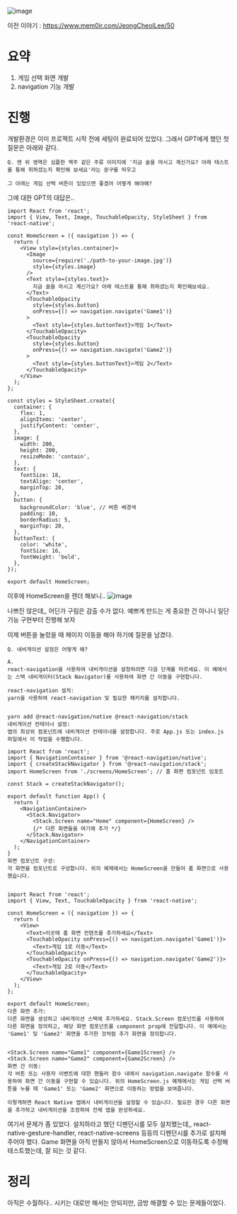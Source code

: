 ![image](https://d1ccleacxg8gcm.cloudfront.net/JeongCheolLee/images/99fdgbj78h5j.png)

이전 이야기 : https://www.mem0ir.com/JeongCheolLee/50

# 요약
1. 게임 선택 화면 개발
2. navigation 기능 개발



# 진행

개발환경은 이미 프로젝트 시작 전에 세팅이 완료되어 있었다.
그래서 GPT에게 했던 첫 질문은 아래와 같다.


```
Q. 맨 위 영역은 심플한 맥주 같은 주류 이미지에 '지금 술을 마시고 계신가요? 아래 테스트를 통해 취하셨는지 확인해 보세요'라는 문구를 띄우고 

그 아래는 게임 선택 버튼이 있었으면 좋겠어 어떻게 해야해?
```
그에 대한 GPT의 대답은..

```
import React from 'react';
import { View, Text, Image, TouchableOpacity, StyleSheet } from 'react-native';

const HomeScreen = ({ navigation }) => {
  return (
    <View style={styles.container}>
      <Image
        source={require('./path-to-your-image.jpg')}
        style={styles.image}
      />
      <Text style={styles.text}>
        지금 술을 마시고 계신가요? 아래 테스트를 통해 취하셨는지 확인해보세요.
      </Text>
      <TouchableOpacity
        style={styles.button}
        onPress={() => navigation.navigate('Game1')}
      >
        <Text style={styles.buttonText}>게임 1</Text>
      </TouchableOpacity>
      <TouchableOpacity
        style={styles.button}
        onPress={() => navigation.navigate('Game2')}
      >
        <Text style={styles.buttonText}>게임 2</Text>
      </TouchableOpacity>
    </View>
  );
};

const styles = StyleSheet.create({
  container: {
    flex: 1,
    alignItems: 'center',
    justifyContent: 'center',
  },
  image: {
    width: 200,
    height: 200,
    resizeMode: 'contain',
  },
  text: {
    fontSize: 18,
    textAlign: 'center',
    marginTop: 20,
  },
  button: {
    backgroundColor: 'blue', // 버튼 배경색
    padding: 10,
    borderRadius: 5,
    marginTop: 20,
  },
  buttonText: {
    color: 'white',
    fontSize: 16,
    fontWeight: 'bold',
  },
});

export default HomeScreen;

```

이후에 HomeScreen을 렌더 해보니..
![image](https://d1ccleacxg8gcm.cloudfront.net/JeongCheolLee/images/13059c7c2hb6g7.png)

나쁘진 않은데,, 어딘가 구림은 감출 수가 없다. 예쁘게 만드는 게 중요한 건 아니니 일단 기능 구현부터 진행해 보자

이제 버튼을 눌렀을 때 페이지 이동을 해야 하기에 질문을 남겼다.
```
Q. 네비게이션 설정은 어떻게 해?

A. 
react-navigation을 사용하여 내비게이션을 설정하려면 다음 단계를 따르세요. 이 예에서는 스택 내비게이터(Stack Navigator)를 사용하여 화면 간 이동을 구현합니다.

react-navigation 설치:
yarn을 사용하여 react-navigation 및 필요한 패키지를 설치합니다.


yarn add @react-navigation/native @react-navigation/stack
내비게이션 컨테이너 설정:
앱의 최상위 컴포넌트에 내비게이션 컨테이너를 설정합니다. 주로 App.js 또는 index.js 파일에서 이 작업을 수행합니다.

import React from 'react';
import { NavigationContainer } from '@react-navigation/native';
import { createStackNavigator } from '@react-navigation/stack';
import HomeScreen from './screens/HomeScreen'; // 홈 화면 컴포넌트 임포트

const Stack = createStackNavigator();

export default function App() {
  return (
    <NavigationContainer>
      <Stack.Navigator>
        <Stack.Screen name="Home" component={HomeScreen} />
        {/* 다른 화면들을 여기에 추가 */}
      </Stack.Navigator>
    </NavigationContainer>
  );
}
화면 컴포넌트 구성:
각 화면을 컴포넌트로 구성합니다. 위의 예제에서는 HomeScreen을 만들어 홈 화면으로 사용했습니다.


import React from 'react';
import { View, Text, TouchableOpacity } from 'react-native';

const HomeScreen = ({ navigation }) => {
  return (
    <View>
      <Text>이곳에 홈 화면 컨텐츠를 추가하세요</Text>
      <TouchableOpacity onPress={() => navigation.navigate('Game1')}>
        <Text>게임 1로 이동</Text>
      </TouchableOpacity>
      <TouchableOpacity onPress={() => navigation.navigate('Game2')}>
        <Text>게임 2로 이동</Text>
      </TouchableOpacity>
    </View>
  );
};

export default HomeScreen;
다른 화면 추가:
다른 화면을 생성하고 내비게이션 스택에 추가하세요. Stack.Screen 컴포넌트를 사용하여 다른 화면을 정의하고, 해당 화면 컴포넌트를 component prop에 전달합니다. 이 예에서는 'Game1' 및 'Game2' 화면을 추가한 것처럼 추가 화면을 정의합니다.


<Stack.Screen name="Game1" component={Game1Screen} />
<Stack.Screen name="Game2" component={Game2Screen} />
화면 간 이동:
각 버튼 또는 사용자 이벤트에 대한 핸들러 함수 내에서 navigation.navigate 함수를 사용하여 화면 간 이동을 구현할 수 있습니다. 위의 HomeScreen.js 예제에서는 게임 선택 버튼을 누를 때 'Game1' 또는 'Game2' 화면으로 이동하는 방법을 보여줍니다.

이렇게하면 React Native 앱에서 내비게이션을 설정할 수 있습니다. 필요한 경우 다른 화면을 추가하고 내비게이션을 조정하여 전체 앱을 완성하세요.
```

여기서 문제가 좀 있었다.
설치하라고 했던 디펜던시를 모두 설치했는데,, react-native-gesture-handler, react-native-screens 등등의 디펜던시를 추가로 설치해 주어야 했다.
Game 화면을 아직 만들지 않아서 HomeScreen으로 이동하도록 수정해 테스트했는데, 잘 되는 것 같다.


# 정리
아직은 수월하다.. 시키는 대로만 해서는 안되지만, 금방 해결할 수 있는 문제들이었다.